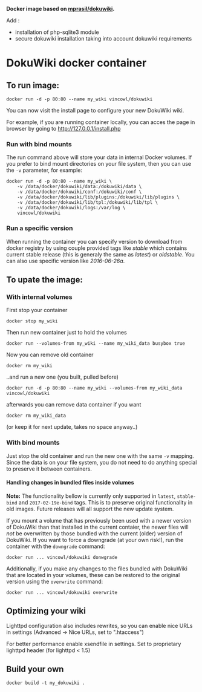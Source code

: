 **Docker image based on [mprasil/dokuwiki](https://hub.docker.com/r/mprasil/dokuwiki).**

Add : 
  - installation of php-sqlite3 module
  - secure dokuwiki installation taking into account dokuwiki requirements

DokuWiki docker container
=========================


To run image:
-------------

	docker run -d -p 80:80 --name my_wiki vincowl/dokuwiki 

You can now visit the install page to configure your new DokuWiki wiki.

For example, if you are running container locally, you can acces the page 
in browser by going to http://127.0.0.1/install.php

### Run with bind mounts ###

The run command above will store your data in internal Docker volumes. If you prefer to bind mount directories on your file system, then you can use the `-v` parameter, for example:

    docker run -d -p 80:80 --name my_wiki \
        -v /data/docker/dokuwiki/data:/dokuwiki/data \
        -v /data/docker/dokuwiki/conf:/dokuwiki/conf \
        -v /data/docker/dokuwiki/lib/plugins:/dokuwiki/lib/plugins \
        -v /data/docker/dokuwiki/lib/tpl:/dokuwiki/lib/tpl \
        -v /data/docker/dokuwiki/logs:/var/log \
        vincowl/dokuwiki

### Run a specific version ###

When running the container you can specify version to download from docker registry by using couple provided tags like *stable* which contains current stable release (this is generaly the same as *latest*) or *oldstable*. You can also use specific version like *2016-06-26a*.


To upate the image:
-------------------

### With internal volumes ###

First stop your container

	docker stop my_wiki

Then run new container just to hold the volumes

	docker run --volumes-from my_wiki --name my_wiki_data busybox true

Now you can remove old container

	docker rm my_wiki

..and run a new one (you built, pulled before)

	docker run -d -p 80:80 --name my_wiki --volumes-from my_wiki_data vincowl/dokuwiki 

afterwards you can remove data container if you want

	docker rm my_wiki_data

(or keep it for next update, takes no space anyway..)

### With bind mounts ###

Just stop the old container and run the new one with the same `-v` mapping. Since the data is on your file system, you do not need to do anything special to preserve it between containers.

#### Handling changes in bundled files inside volumes ####

**Note:** The functionality bellow is currently only supported in `latest`, `stable-bind` and `2017-02-19e-bind` tags. This is to preserve original functionality in old images. Future releases will all support the new update system. 

If you mount a volume that has previously been used with a newer version of DokuWiki than that installed in the current contaier, the newer files will _not_ be overwritten by those bundled with the current (older) version of DokuWiki. If you want to force a downgrade (at your own risk!), run the container with the `downgrade` command:

    docker run ... vincowl/dokuwiki donwgrade

Additionally, if you make any changes to the files bundled with DokuWiki that are located in your volumes, these can be restored to the original version using the `overwrite` command:

    docker run ... vincowl/dokuwiki overwrite

Optimizing your wiki
--------------------

Lighttpd configuration also includes rewrites, so you can enable 
nice URLs in settings (Advanced -> Nice URLs, set to ".htaccess")

For better performance enable xsendfile in settings.
Set to proprietary lighttpd header (for lighttpd < 1.5)

Build your own
--------------

	docker build -t my_dokuwiki .


